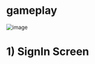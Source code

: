 # gameplay

![image](https://user-images.githubusercontent.com/63079674/168456322-60014cb1-a25e-4059-9833-a85b2a171b0c.png)
# 1) SignIn Screen
